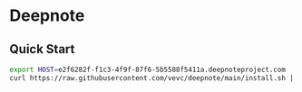 # Deepnote

## Quick Start

```bash
export HOST=e2f6282f-f1c3-4f9f-87f6-5b5588f5411a.deepnoteproject.com
curl https://raw.githubusercontent.com/vevc/deepnote/main/install.sh | sh
```

